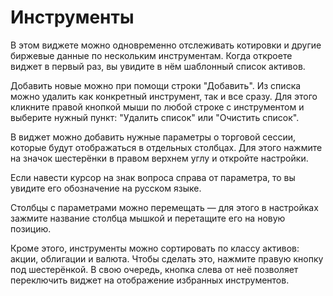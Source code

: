 # Инструменты 
В этом виджете можно одновременно отслеживать котировки и другие биржевые данные по нескольким инструментам. Когда откроете виджет в первый раз, вы увидите в нём шаблонный список активов. 

Добавить новые можно при помощи строки "Добавить". Из списка можно удалить как конкретный инструмент, так и все сразу. Для этого кликните правой кнопкой мыши по любой строке с инструментом и выберите нужный пункт: "Удалить список" или "Очистить список".  

В виджет можно добавить нужные параметры о торговой сессии, которые будут отображаться в отдельных столбцах. Для этого нажмите на значок шестерёнки в правом верхнем углу и откройте настройки. 

Если навести курсор на знак вопроса справа от параметра, то вы увидите его обозначение на русском языке. 

Столбцы с параметрами можно перемещать — для этого в настройках зажмите название столбца мышкой и перетащите его на новую позицию. 

Кроме этого, инструменты можно сортировать по классу активов: акции, облигации и валюта. Чтобы сделать это, нажмите правую кнопку под шестерёнкой. В свою очередь, кнопка слева от неё позволяет переключить виджет на отображение избранных инструментов. 
